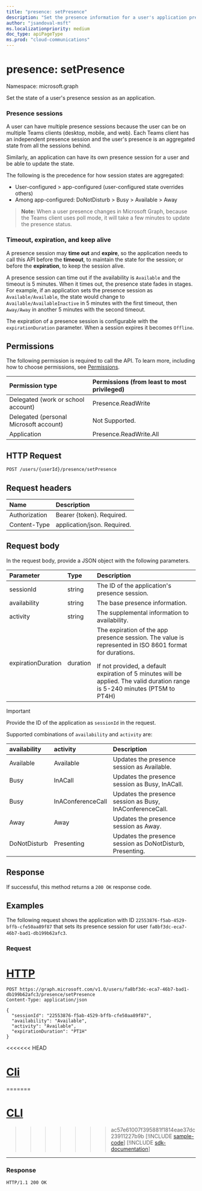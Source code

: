```yaml
---
title: "presence: setPresence"
description: "Set the presence information for a user's application presence session."
author: "jsandoval-msft"
ms.localizationpriority: medium
doc_type: apiPageType
ms.prod: "cloud-communications"
---
```


# presence: setPresence

Namespace: microsoft.graph

Set the state of a user's presence session as an application.

### Presence sessions
A user can have multiple presence sessions because the user can be on multiple Teams clients (desktop, mobile, and web). Each Teams client has an independent presence session and the user's presence is an aggregated state from all the sessions behind.

Similarly, an application can have its own presence session for a user and be able to update the state.

The following is the precedence for how session states are aggregated:
* User-configured > app-configured (user-configured state overrides others)
* Among app-configured: DoNotDisturb > Busy > Available > Away

> **Note:** When a user presence changes in Microsoft Graph, because the Teams client uses poll mode, it will take a few minutes to update the presence status.

### Timeout, expiration, and keep alive
A presence session may **time out** and **expire**, so the application needs to call this API before the **timeout**, to maintain the state for the session; or before the **expiration**, to keep the session alive.

A presence session can time out if the availability is `Available` and the timeout is 5 minutes. When it times out, the presence state fades in stages. For example, if an application sets the presence session as `Available/Available`, the state would change to `Available/AvailableInactive` in 5 minutes with the first timeout, then `Away/Away` in another 5 minutes with the second timeout.

The expiration of a presence session is configurable with the `expirationDuration` parameter. When a session expires it becomes `Offline`.

## Permissions
The following permission is required to call the API. To learn more, including how to choose permissions, see [Permissions](/graph/permissions-reference).

| Permission type                        | Permissions (from least to most privileged) |
| :------------------------------------- | :------------------------------------------ |
| Delegated (work or school account)     | Presence.ReadWrite                              |
| Delegated (personal Microsoft account) | Not Supported.                              |
| Application                            | Presence.ReadWrite.All                      |

## HTTP Request
<!-- { "blockType": "ignored" } -->
```http
POST /users/{userId}/presence/setPresence
```
## Request headers
| Name          | Description                 |
| :------------ | :-------------------------- |
| Authorization | Bearer {token}. Required.   |
| Content-Type  | application/json. Required. |

## Request body

In the request body, provide a JSON object with the following parameters.

| Parameter          | Type     | Description                                                                                            |
| :----------------- | :------- | :----------------------------------------------------------------------------------------------------- |
| sessionId          | string   | The ID of the application's presence session.                                                          |
| availability       | string   | The base presence information.                                                                         |
| activity           | string   | The supplemental information to availability.                                                          |
| expirationDuration | duration | The expiration of the app presence session. The value is represented in ISO 8601 format for durations.</p>If not provided, a default expiration of 5 minutes will be applied. The valid duration range is 5-240 minutes (PT5M to PT4H)|

> [!IMPORTANT]
>
> Provide the ID of the application as `sessionId` in the request.

Supported combinations of `availability` and `activity` are:

| availability | activity          | Description                                               |
| :----------- | :---------------- | :-------------------------------------------------------- |
| Available    | Available         | Updates the presence session as Available.                |
| Busy         | InACall           | Updates the presence session as Busy, InACall.            |
| Busy         | InAConferenceCall | Updates the presence session as Busy, InAConferenceCall.  |
| Away         | Away              | Updates the presence session as Away.                     |
| DoNotDisturb | Presenting        | Updates the presence session as DoNotDisturb, Presenting. |

## Response
If successful, this method returns a `200 OK` response code.

## Examples
The following request shows the application with ID `22553876-f5ab-4529-bffb-cfe50aa89f87` that sets its presence session for user `fa8bf3dc-eca7-46b7-bad1-db199b62afc3`.

### Request



# [HTTP](#tab/http)
<!-- {
  "blockType": "request",
  "name": "set-presence"
}-->

```msgraph-interactive
POST https://graph.microsoft.com/v1.0/users/fa8bf3dc-eca7-46b7-bad1-db199b62afc3/presence/setPresence
Content-Type: application/json

{
  "sessionId": "22553876-f5ab-4529-bffb-cfe50aa89f87",
  "availability": "Available",
  "activity": "Available",
  "expirationDuration": "PT1H"
}
```

<<<<<<< HEAD
# [Cli](#tab/cli)
=======
# [CLI](#tab/cli)
>>>>>>> ac57e61007f395881f1814eae37dc23911227b9b
[!INCLUDE [sample-code](../includes/snippets/cli/set-presence-cli-snippets.md)]
[!INCLUDE [sdk-documentation](../includes/snippets/snippets-sdk-documentation-link.md)]

---

### Response

<!-- {
  "blockType": "response",
  "truncated": true
} -->
```http
HTTP/1.1 200 OK
```
